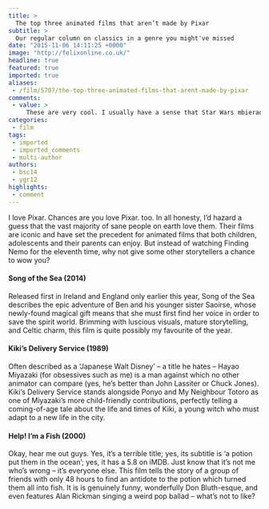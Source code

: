 ```yaml
---
title: >
  The top three animated films that aren’t made by Pixar
subtitle: >
  Our regular column on classics in a genre you might've missed
date: "2015-11-06 14:11:25 +0000"
image: "http://felixonline.co.uk/"
headline: true
featured: true
imported: true
aliases:
 - /film/5707/the-top-three-animated-films-that-arent-made-by-pixar
comments:
 - value: >
     These are very cool. I usually have a sense that Star Wars mbieraomlia is a bit done'. The same evocation as 40-year-olds wearing skater jeans or business-men riding micro scooters, but this is something different. I think it's fitting with the sarcastic nature of modern pop culture. I can see this sitting more appropriately above a fireplace among tankards and rifles than in amongst action figures and DVDs.Thumbs up.
categories:
 - film
tags:
 - imported
 - imported_comments
 - multi-author
authors:
 - bsc14
 - ygr12
highlights:
 - comment
---
```


I love Pixar. Chances are you love Pixar. too. In all honesty, I’d hazard a guess that the vast majority of sane people on earth love them. Their films are iconic and have set the precedent for animated films that both children, adolescents and their parents can enjoy. But instead of watching Finding Nemo for the eleventh time, why not give some other storytellers a chance to wow you?

#### Song of the Sea (2014)

Released first in Ireland and England only earlier this year, Song of the Sea describes the epic adventure of Ben and his younger sister Saoirse, whose newly-found magical gift means that she must first find her voice in order to save the spirit world. Brimming with luscious visuals, mature storytelling, and Celtic charm, this film is quite possibly my favourite of the year.

#### Kiki’s Delivery Service (1989)

Often described as a ‘Japanese Walt Disney’ – a title he hates – Hayao Miyazaki (for obsessives such as me) is a man against which no other animator can compare (yes, he’s better than John Lassiter or Chuck Jones). Kiki’s Delivery Service stands alongside Ponyo and My Neighbour Totoro as one of Miyazaki’s more child-friendly contributions, perfectly telling a coming-of-age tale about the life and times of Kiki, a young witch who must adapt to a new life in the city.

#### Help! I’m a Fish (2000)

Okay, hear me out guys. Yes, it’s a terrible title; yes, its subtitle is ‘a potion put them in the ocean’; yes, it has a 5.8 on iMDB. Just know that it’s not me who’s wrong – it’s everyone else. This film tells the story of a group of friends with only 48 hours to find an antidote to the potion which turned them all into fish. It is is genuinely funny, wonderfully Don Bluth-esque, and even features Alan Rickman singing a weird pop ballad – what’s not to like?
